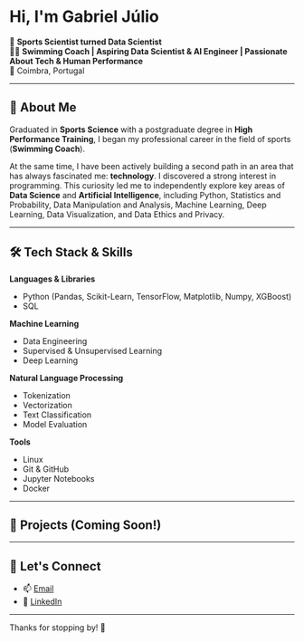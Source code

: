 # Hi, I'm Gabriel Júlio

🎯 **Sports Scientist turned Data Scientist**  
🏊‍♂️ **Swimming Coach | Aspiring Data Scientist & AI Engineer | Passionate About Tech & Human Performance**  
📍 Coimbra, Portugal

---

## 🧠 About Me

Graduated in **Sports Science** with a postgraduate degree in **High Performance Training**, I began my professional career in the field of sports (**Swimming Coach**).

At the same time, I have been actively building a second path in an area that has always fascinated me: **technology**. I discovered a strong interest in programming. This curiosity led me to independently explore key areas of **Data Science** and **Artificial Intelligence**, including Python, Statistics and Probability, Data Manipulation and Analysis, Machine Learning, Deep Learning, Data Visualization, and Data Ethics and Privacy.

---

## 🛠️ Tech Stack & Skills

**Languages & Libraries**  
- Python (Pandas, Scikit-Learn, TensorFlow, Matplotlib, Numpy, XGBoost)
- SQL

**Machine Learning**  
- Data Engineering  
- Supervised & Unsupervised Learning  
- Deep Learning

**Natural Language Processing**  
- Tokenization  
- Vectorization  
- Text Classification  
- Model Evaluation

**Tools**  
- Linux  
- Git & GitHub  
- Jupyter Notebooks  
- Docker  

---

## 🧪 Projects (Coming Soon!)

---

## 🔗 Let's Connect

- 📫 [Email](mailto:gabijajulio179@gmail.com)  
- 💼 [LinkedIn](https://linkedin.com/in/gabriel-júlio-7316a1226)

---

Thanks for stopping by! 🚀

